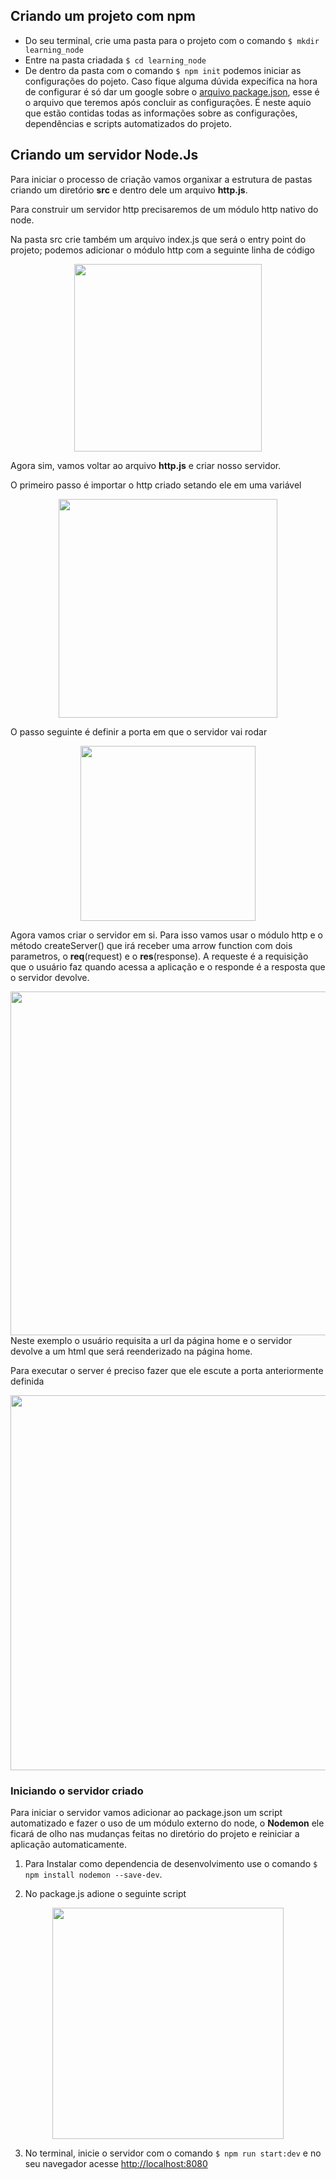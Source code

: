 ## Criando um projeto com npm

- Do seu terminal, crie uma pasta para o projeto com o comando `$ mkdir learning_node`
- Entre na pasta criadada `$ cd learning_node`
- De dentro da pasta com o comando `$ npm init` podemos iniciar as configurações do pojeto. Caso fique alguma dúvida expecífica na hora de configurar é só dar um google sobre o [arquivo package.json](https://www.google.com/search?q=arquivo+package.json&rlz=1C1FCXM_pt-PTBR999BR999&oq=arquivo+package&aqs=chrome.1.69i57j0i512l4j0i22i30l2j0i15i22i30j0i22i30l2.8415j0j7&sourceid=chrome&ie=UTF-8), esse é o arquivo que teremos após concluir as configurações. É neste aquio que estão contidas todas as informações sobre as configurações, dependências e scripts automatizados do projeto.

## Criando um servidor Node.Js

Para iniciar o processo de criação vamos organixar a estrutura de pastas criando um diretório **src** e dentro dele um arquivo **http.js**.

Para construir um servidor http precisaremos de um módulo http nativo do node.

Na pasta src crie também um arquivo index.js que será o entry point do projeto; podemos adicionar o módulo http com a seguinte linha de código

<div align="center">
  <img width="300" src="https://user-images.githubusercontent.com/68754092/177870076-bdf124a4-2e77-45ed-9047-f9474572262d.png">
</div>

Agora sim, vamos voltar ao arquivo **http.js** e criar nosso servidor.

O primeiro passo é importar o http criado setando ele em uma variável

<div align="center">
  <img width="350" src="https://user-images.githubusercontent.com/68754092/177871365-0bfd5976-bdab-4066-a5d4-42cce4cf7d2a.png">
</div>

O passo seguinte é definir a porta em que o servidor vai rodar

<div align="center">
  <img width="280" src="https://user-images.githubusercontent.com/68754092/177871529-64f548eb-2117-46b4-863c-252266e3cc9d.png">
</div>

Agora vamos criar o servidor em si. Para isso vamos usar o módulo http e o método createServer() que irá receber uma arrow function com dois parametros, o **req**(request) e o **res**(response).
A requeste é a requisição que o usuário faz quando acessa a aplicação e o responde é a resposta que o servidor devolve.

<div align="center">
  <img width="550" src="https://user-images.githubusercontent.com/68754092/177873911-35714b93-f4db-4296-811a-1bc75bcc99c0.png">
</div>
Neste exemplo o usuário requisita a url da página home e o servidor devolve a um html que será reenderizado na página home.

Para executar o server é preciso fazer que ele escute a porta anteriormente definida

<div align="center">
  <img width="600" src="https://user-images.githubusercontent.com/68754092/177871677-f14ece79-7229-4f4d-a3f4-1f8cae28ea83.png">
</div>

### Iniciando o servidor criado

Para iniciar o servidor vamos adicionar ao package.json um script automatizado e fazer o uso de um módulo externo do node, o **Nodemon** ele ficará de olho nas mudanças feitas no diretório do projeto e reiniciar a aplicação automaticamente.

1. Para Instalar como dependencia de desenvolvimento use o comando `$ npm install nodemon --save-dev`.

2. No package.js adione o seguinte script
 <div align="center">
  <img width="370" src="https://user-images.githubusercontent.com/68754092/177871753-8655db85-a71b-4fde-9804-8c6ee05a6d4b.png">
</div>

3. No terminal, inicie o servidor com o comando `$ npm run start:dev` e no seu navegador acesse [http://localhost:8080](http://localhost:8080)

